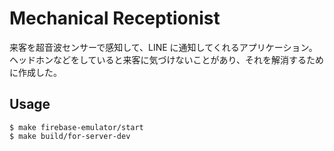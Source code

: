 # Mechanical Receptionist
来客を超音波センサーで感知して、LINE に通知してくれるアプリケーション。  
ヘッドホンなどをしていると来客に気づけないことがあり、それを解消するために作成した。

## Usage
```
$ make firebase-emulator/start
$ make build/for-server-dev
```
